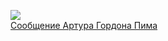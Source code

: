 ![](/books/adventure/Эдгар%20Аллан%20По/Сообщение%20Артура%20Гордона%20Пима.jpg)  
[Сообщение Артура Гордона Пима](/books/adventure/Эдгар%20Аллан%20По/Сообщение%20Артура%20Гордона%20Пима)